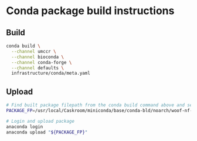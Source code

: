 # Conda package build instructions
## Build
```bash
conda build \
  --channel umccr \
  --channel bioconda \
  --channel conda-forge \
  --channel defaults \
  infrastructure/conda/meta.yaml
```

## Upload
```bash
# Find built package filepath from the conda build command above and set
PACKAGE_FP=/usr/local/Caskroom/miniconda/base/conda-bld/noarch/woof-nf-0.2.5-py_0.tar.bz2

# Login and upload package
anaconda login
anaconda upload "${PACKAGE_FP}"
```
